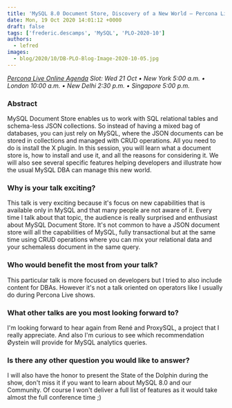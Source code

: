 ```yaml
---
title: 'MySQL 8.0 Document Store, Discovery of a New World – Percona Live ONLINE Talk Preview'
date: Mon, 19 Oct 2020 14:01:12 +0000
draft: false
tags: ['frederic.descamps', 'MySQL', 'PLO-2020-10']
authors:
  - lefred
images:
  - blog/2020/10/DB-PLO-Blog-Image-2020-10-05.jpg
---
```


_[Percona Live Online Agenda](https://www.percona.com/live/agenda) Slot: Wed 21 Oct • New York 5:00 a.m. • London 10:00 a.m. • New Delhi 2:30 p.m. • Singapore 5:00 p.m._

### Abstract

MySQL Document Store enables us to work with SQL relational tables and schema-less JSON collections. So instead of having a mixed bag of databases, you can just rely on MySQL, where the JSON documents can be stored in collections and managed with CRUD operations. All you need to do is install the X plugin. In this session, you will learn what a document store is, how to install and use it, and all the reasons for considering it. We will also see several specific features helping developers and illustrate how the usual MySQL DBA can manage this new world.

### Why is your talk exciting?

This talk is very exciting because it's focus on new capabilities that is available only in MySQL and that many people are not aware of it. Every time I talk about that topic, the audience is really surprised and enthusiast about MySQL Document Store. It's not common to have a JSON document store will all the capabilities of MySQL, fully transactional but at the same time using CRUD operations where you can mix your relational data and your schemaless document in the same query.

### Who would benefit the most from your talk?

This particular talk is more focused on developers but I tried to also include content for DBAs. However it's not a talk oriented on operators like I usually do during Percona Live shows.

### What other talks are you most looking forward to?

I'm looking forward to hear again from René and ProxySQL, a project that I really appreciate. And also I'm curious to see which recommendation Øystein will provide for MySQL analytics queries.

### Is there any other question you would like to answer?

I will also have the honor to present the State of the Dolphin during the show, don't miss it if you want to learn about MySQL 8.0 and our Community. Of course I won't deliver a full list of features as it would take almost the full conference time ;)